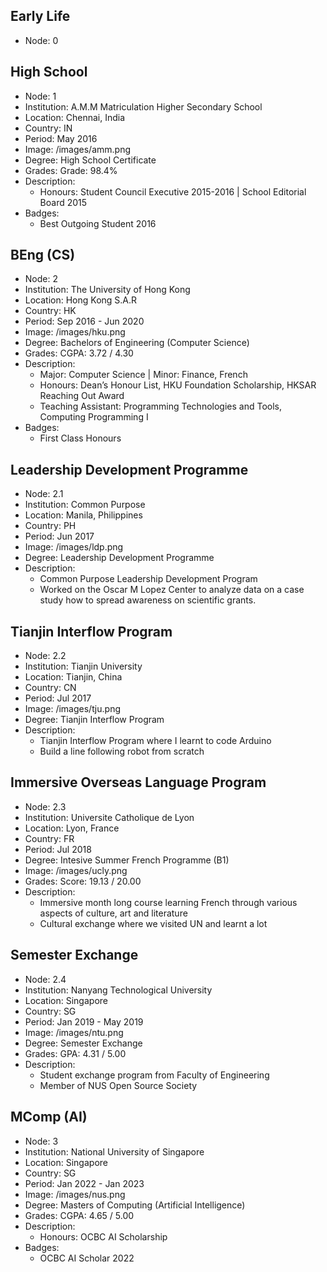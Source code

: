 ## Early Life

- Node: 0

## High School

- Node: 1
- Institution: A.M.M Matriculation Higher Secondary School
- Location: Chennai, India
- Country: IN
- Period: May 2016
- Image: /images/amm.png
- Degree: High School Certificate
- Grades: Grade: 98.4%
- Description:
  - Honours: Student Council Executive 2015-2016 | School Editorial Board 2015
- Badges:
  - Best Outgoing Student 2016

## BEng (CS)

- Node: 2
- Institution: The University of Hong Kong
- Location: Hong Kong S.A.R
- Country: HK
- Period: Sep 2016 - Jun 2020
- Image: /images/hku.png
- Degree: Bachelors of Engineering (Computer Science)
- Grades: CGPA: 3.72 / 4.30
- Description:
  - Major: Computer Science | Minor: Finance, French
  - Honours: Dean’s Honour List, HKU Foundation Scholarship, HKSAR Reaching Out Award
  - Teaching Assistant: Programming Technologies and Tools, Computing Programming I
- Badges:
  - First Class Honours

## Leadership Development Programme

- Node: 2.1
- Institution: Common Purpose
- Location: Manila, Philippines
- Country: PH
- Period: Jun 2017
- Image: /images/ldp.png
- Degree: Leadership Development Programme
- Description:
  - Common Purpose Leadership Development Program
  - Worked on the Oscar M Lopez Center to analyze data on a case study how to spread awareness on scientific grants.

## Tianjin Interflow Program

- Node: 2.2
- Institution: Tianjin University
- Location: Tianjin, China
- Country: CN
- Period: Jul 2017
- Image: /images/tju.png
- Degree: Tianjin Interflow Program
- Description:
  - Tianjin Interflow Program where I learnt to code Arduino
  - Build a line following robot from scratch


## Immersive Overseas Language Program

- Node: 2.3
- Institution: Universite Catholique de Lyon
- Location: Lyon, France
- Country: FR
- Period: Jul 2018
- Degree: Intesive Summer French Programme (B1)
- Image: /images/ucly.png
- Grades: Score: 19.13 / 20.00
- Description:
  - Immersive month long course learning French through various aspects of culture, art and literature
  - Cultural exchange where we visited UN and learnt a lot

## Semester Exchange

- Node: 2.4
- Institution: Nanyang Technological University
- Location: Singapore
- Country: SG
- Period: Jan 2019 - May 2019
- Image: /images/ntu.png
- Degree: Semester Exchange
- Grades: GPA: 4.31 / 5.00
- Description:
  - Student exchange program from Faculty of Engineering
  - Member of NUS Open Source Society

## MComp (AI)

- Node: 3
- Institution: National University of Singapore
- Location: Singapore
- Country: SG
- Period: Jan 2022 - Jan 2023
- Image: /images/nus.png
- Degree: Masters of Computing (Artificial Intelligence)
- Grades: CGPA: 4.65 / 5.00
- Description: 
  - Honours: OCBC AI Scholarship
- Badges:
  - OCBC AI Scholar 2022